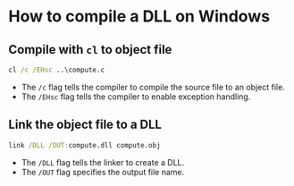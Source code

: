 # How to compile a DLL on Windows

## Compile with `cl` to object file

```cmd
cl /c /EHsc ..\compute.c
```

- The `/c` flag tells the compiler to compile the source file to an object file.
- The `/EHsc` flag tells the compiler to enable exception handling.

## Link the object file to a DLL

```cmd
link /DLL /OUT:compute.dll compute.obj
```

- The `/DLL` flag tells the linker to create a DLL.
- The `/OUT` flag specifies the output file name.
